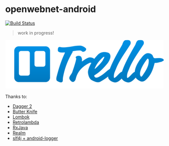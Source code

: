 # openwebnet-android

[![Build Status](https://travis-ci.org/openwebnet/openwebnet-android.svg)](https://travis-ci.org/openwebnet/openwebnet-android)

> work in progress!

[![Trello](/images/trello.svg)](https://trello.com/b/KwVQLhoj/openwebnet-android)

Thanks to:

* [Dagger 2](http://google.github.io/dagger)
* [Butter Knife](http://jakewharton.github.io/butterknife)
* [Lombok](https://projectlombok.org)
* [Retrolambda](https://github.com/orfjackal/retrolambda)
* [RxJava](https://github.com/ReactiveX/RxJava)
* [Realm](https://realm.io)
* [slf4j + android-logger](http://noveogroup.github.io/android-logger)
